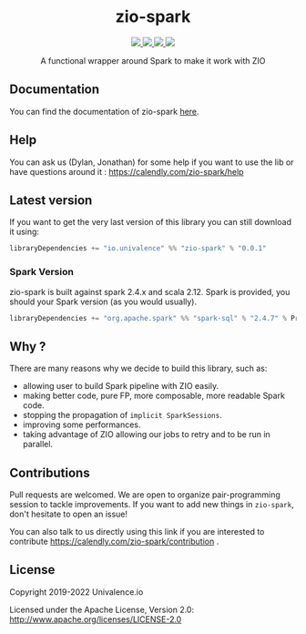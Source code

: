 <h1 align="center">zio-spark</h1>

<p align="center">
  <a href="https://img.shields.io/badge/Project%20Stage-Development-yellowgreen.svg">
    <img src="https://img.shields.io/badge/Project%20Stage-Development-yellowgreen.svg" />
  </a>
  <a href="https://github.com/univalence/zio-spark/actions">
    <img src="https://github.com/univalence/zio-spark/actions/workflows/ci.yml/badge.svg" />
  </a>
  <a href="https://codecov.io/gh/univalence/zio-spark">
    <img src="https://codecov.io/gh/univalence/zio-spark/branch/master/graph/badge.svg" />
  </a>
  <a href="https://scala-steward.org">
    <img src="https://img.shields.io/badge/Scala_Steward-helping-blue.svg?style=flat&logo=data:image/png;base64,iVBORw0KGgoAAAANSUhEUgAAAA4AAAAQCAMAAAARSr4IAAAAVFBMVEUAAACHjojlOy5NWlrKzcYRKjGFjIbp293YycuLa3pYY2LSqql4f3pCUFTgSjNodYRmcXUsPD/NTTbjRS+2jomhgnzNc223cGvZS0HaSD0XLjbaSjElhIr+AAAAAXRSTlMAQObYZgAAAHlJREFUCNdNyosOwyAIhWHAQS1Vt7a77/3fcxxdmv0xwmckutAR1nkm4ggbyEcg/wWmlGLDAA3oL50xi6fk5ffZ3E2E3QfZDCcCN2YtbEWZt+Drc6u6rlqv7Uk0LdKqqr5rk2UCRXOk0vmQKGfc94nOJyQjouF9H/wCc9gECEYfONoAAAAASUVORK5CYII=" />
  </a>
</p>

<p align="center">
   A functional wrapper around Spark to make it work with ZIO
</p>

## Documentation

You can find the documentation of zio-spark [here](https://univalence.github.io/zio-spark/).

## Help

You can ask us (Dylan, Jonathan) for some help if you want to use the lib or have questions around it : https://calendly.com/zio-spark/help

## Latest version

If you want to get the very last version of this library you can still download it using:

```scala
libraryDependencies += "io.univalence" %% "zio-spark" % "0.0.1"
```

### Spark Version

zio-spark is built against spark 2.4.x and scala 2.12. Spark is provided, you should your Spark version (as you would
usually).

```scala
libraryDependencies += "org.apache.spark" %% "spark-sql" % "2.4.7" % Provided
```

## Why ?

There are many reasons why we decide to build this library, such as:
* allowing user to build Spark pipeline with ZIO easily.
* making better code, pure FP, more composable, more readable Spark code.
* stopping the propagation of ```implicit SparkSessions```.
* improving some performances.
* taking advantage of ZIO allowing our jobs to retry and to be run in parallel.

## Contributions

Pull requests are welcomed. We are open to organize pair-programming session to tackle improvements. If you want to add
new things in `zio-spark`, don't hesitate to open an issue!

You can also talk to us directly using this link if you are interested to contribute https://calendly.com/zio-spark/contribution .

## License

Copyright 2019-2022 Univalence.io

Licensed under the Apache License, Version 2.0:
http://www.apache.org/licenses/LICENSE-2.0
